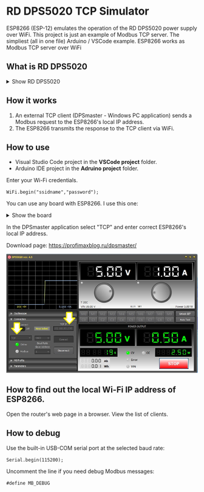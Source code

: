 # RD DPS5020 TCP Simulator
 ESP8266 (ESP-12) emulates the operation of the RD DPS5020 power supply over WiFi.
 This project is just an example of Modbus TCP server.
 The simpliest (all in one file) Arduino / VSCode example.
 ESP8266 works as Modbus TCP server over WiFi

## What is RD DPS5020
<details>
<summary>Show RD DPS5020</summary>
RD DPS5020 is an inexpensive Chinese power supply sold on Aliexpress.
RD official store page: https://aliexpress.ru/item/32821185351.html
<image src="/Pictures/dps5020.jpg" alt="DPS5020">
</details>

## How it works
1. An external TCP client (DPSmaster - Windows PC application) sends a Modbus request to the ESP8266's local IP address.
2. The ESP8266 transmits the response to the TCP client via WiFi.

## How to use
+ Visual Studio Code project in the **VSCode project** folder.
+ Arduino IDE project in the **Adruino project** folder.

Enter your Wi-Fi credentials.
```
WiFi.begin("ssidname","password");
```

You can use any board with ESP8266. I use this one:
<details>
<summary>Show the  board</summary>
Aliexpress page: https://aliexpress.ru/item/4000550036826.html
<image src="/Pictures/NodeMCU.jpg" alt="NodeMCU">
</details>

In the DPSmaster application select "TCP" and enter correct ESP8266's local IP address.

Download page: https://profimaxblog.ru/dpsmaster/

![DPSmaster](/Pictures/DPSmaster.jpg)

## How to find out the local Wi-Fi IP address of ESP8266.
Open the router's web page in a browser. View the list of clients.

## How to debug
Use the built-in USB-COM serial port at the selected baud rate:
```
Serial.begin(115200);
```
Uncomment the line if you need debug Modbus messages:
```
#define MB_DEBUG
```
